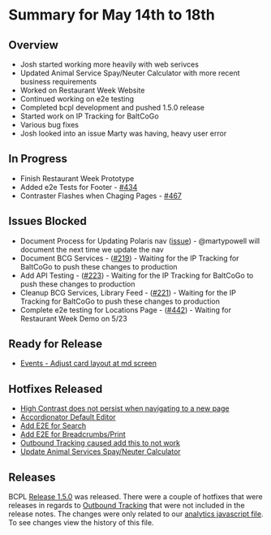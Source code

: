 # Summary for May 14th to 18th

## Overview
- Josh started working more heavily with web serivces
- Updated Animal Service Spay/Neuter Calculator with more recent business requirements
- Worked on Restaurant Week Website
- Continued working on e2e testing
- Completed bcpl development and pushed 1.5.0 release
- Started work on IP Tracking for BaltCoGo
- Various bug fixes
- Josh looked into an issue Marty was having, heavy user error

## In Progress
- Finish Restaurant Week Prototype
- Added e2e Tests for Footer - [#434](https://github.com/baltimorecounty/BCPL-assets/issues/434)
- Contraster Flashes when Chaging Pages - [#467](https://github.com/baltimorecounty/BCPL-assets/issues/467)

## Issues Blocked
- Document Process for Updating Polaris nav ([issue](https://github.com/baltimorecounty/BCPL-assets/issues/407)) - @martypowell will document the next time we update the nav
- Document BCG Services - ([#219](https://github.com/baltimorecounty/baltimorecountymd.gov-assets/issues/219)) - Waiting for the IP Tracking for BaltCoGo to push these changes to production
- Add API Testing - ([#223](https://github.com/baltimorecounty/baltimorecountymd.gov-assets/issues/223)) - Waiting for the IP Tracking for BaltCoGo to push these changes to production
- Cleanup BCG Services, Library Feed - ([#221](https://github.com/baltimorecounty/baltimorecountymd.gov-assets/issues/221)) - Waiting for the IP Tracking for BaltCoGo to push these changes to production
- Complete e2e testing for Locations Page - ([#442](https://github.com/baltimorecounty/BCPL-assets/issues/442)) - Waiting for Restaurant Week Demo on 5/23

## Ready for Release
- [Events - Adjust card layout at md screen](https://github.com/baltimorecounty/BCPL-assets/issues/458)

## Hotfixes Released
- [High Contrast does not persist when navigating to a new page](https://github.com/baltimorecounty/BCPL-assets/issues/455)
- [Accordionator Default Editor](https://github.com/baltimorecounty/accordion-html-generator-react/issues/6)
- [Add E2E for Search](https://github.com/baltimorecounty/BCPL-assets/issues/436)
- [Add E2E for Breadcrumbs/Print](https://github.com/baltimorecounty/BCPL-assets/issues/440)
- [Outbound Tracking caused add this to not work](https://github.com/baltimorecounty/BCPL-assets/issues/463)
- [Update Animal Services Spay/Neuter Calculator](https://github.com/baltimorecounty/baltimorecountymd.gov-assets/issues/220)

## Releases
BCPL [Release 1.5.0](https://github.com/baltimorecounty/BCPL-assets/releases/tag/1.5.0) was released. There were a couple of hotfixes that were releases in regards to [Outbound Tracking](https://github.com/baltimorecounty/BCPL-assets/issues/416) that were not included in the release notes. The changes were only related to our [analytics javascript file](https://github.com/baltimorecounty/BCPL-assets/blob/integration/js/utility/bc-google-analytics.js). To see changes view the history of this file.
